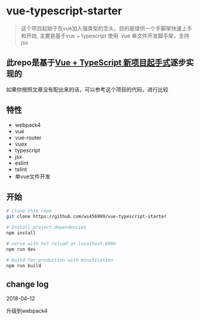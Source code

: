 # vue-typescript-starter

> 这个项目起始于在vue加入强类型的念头，目的是提供一个手脚架快速上手和开始, 主要是基于vue + typescript 使用 .vue 单文件开发脚手架，支持jsx

## 此repo是基于[Vue + TypeScript 新项目起手式](https://juejin.im/post/59f29d28518825549f7260b6)逐步实现的

如果你按照文章没有配出来的话，可以参考这个项目的代码，进行比较

## 特性
- webpack4
- vue
- vue-router
- vuex
- typescript
- jsx
- eslint
- tslint
- 单vue文件开发

## 开始

``` bash
# clone this repo
git clone https://github.com/ws456999/vue-typescript-starter

# Install project dependencies
npm install

# serve with hot reload at localhost:8080
npm run dev

# build for production with minification
npm run build

```

## change log

2018-04-12

升级到webpack4
